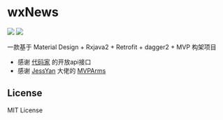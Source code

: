 # wxNews
![](https://github.com/yangwenxin/wxNews/blob/master/1.gif) ![](https://github.com/yangwenxin/wxNews/blob/master/2.gif)

一款基于 Material Design + Rxjava2 + Retrofit + dagger2 + MVP 构架项目<br>

* 感谢 [代码家](http://gank.io/api) 的开放api接口<br>
* 感谢 [JessYan](https://github.com/JessYanCoding) 大佬的 [MVPArms](https://github.com/JessYanCoding/MVPArms)

## License
MIT License

